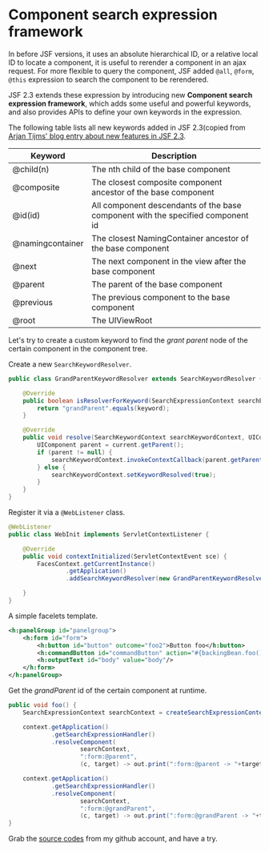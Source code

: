 # Component search expression framework

In before JSF versions, it uses an absolute hierarchical ID, or a relative local ID to locate a component, it is useful to rerender a component in an ajax request. For more flexible to query the component, JSF added `@all`, `@form`, `@this` expression to search the component to be rerendered.

JSF 2.3 extends these expression by introducing new **Component search expression framework**, which adds some useful and powerful keywords, and also provides APIs to define your own keywords in the expression.

The following table lists all new keywords added in JSF 2.3(copied from [Arjan Tijms' blog entry about new features in JSF 2.3](http://arjan-tijms.omnifaces.org/p/jsf-23.html).

Keyword |	Description
---|---
@child(n) |	The nth child of the base component
@composite| 	The closest composite component ancestor of the base component
@id(id) |	All component descendants of the base component with the specified component id
@namingcontainer| 	The closest NamingContainer ancestor of the base component
@next |	The next component in the view after the base component
@parent |	The parent of the base component
@previous |	The previous component to the base component
@root |	The UIViewRoot

Let's try to create a custom keyword to find the *grant parent* node of the certain component in the component tree.

Create a new `SearchKeywordResolver`.

```java
public class GrandParentKeywordResolver extends SearchKeywordResolver {

    @Override
    public boolean isResolverForKeyword(SearchExpressionContext searchExpressionContext, String keyword) {
        return "grandParent".equals(keyword);
    }

    @Override
    public void resolve(SearchKeywordContext searchKeywordContext, UIComponent current, String keyword) {
        UIComponent parent = current.getParent();
        if (parent != null) {
            searchKeywordContext.invokeContextCallback(parent.getParent());
        } else {
            searchKeywordContext.setKeywordResolved(true);
        }
    }
}
```

Register it via a `@WebListener` class.

```java
@WebListener
public class WebInit implements ServletContextListener {

    @Override
    public void contextInitialized(ServletContextEvent sce) {
        FacesContext.getCurrentInstance()
                .getApplication()
                .addSearchKeywordResolver(new GrandParentKeywordResolver());

    }
}
```

A simple facelets template.

```xml
<h:panelGroup id="panelgroup">
	<h:form id="form">
		<h:button id="button" outcome="foo2">Button foo</h:button>
		<h:commandButton id="commandButton" action="#{backingBean.foo()}" value="invoke foo"/>
		<h:outputText id="body" value="body"/>
	</h:form>
</h:panelGroup>
```

Get the *grandParent* id of the certain component at runtime.

```java
public void foo() {
	SearchExpressionContext searchContext = createSearchExpressionContext(context, context.getViewRoot());

	context.getApplication()
			.getSearchExpressionHandler()
			.resolveComponent(
					searchContext,
					":form:@parent",
					(c, target) -> out.print(":form:@parent -> "+target.getId()));

	context.getApplication()
			.getSearchExpressionHandler()
			.resolveComponent(
					searchContext,
					":form:@grandParent",
					(c, target) -> out.print(":form:@grandParent -> "+target.getId()));
}
```

Grab the [source codes](https://github.com/hantsy/ee8-sandbox) from my github account, and have a try.
